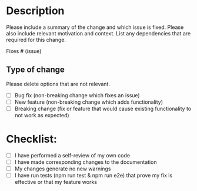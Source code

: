 # Description

Please include a summary of the change and which issue is fixed. Please also include relevant motivation and context. List any dependencies that are required for this change.

Fixes # (issue)

## Type of change

Please delete options that are not relevant.

- [ ] Bug fix (non-breaking change which fixes an issue)
- [ ] New feature (non-breaking change which adds functionality)
- [ ] Breaking change (fix or feature that would cause existing functionality to not work as expected)

# Checklist:

- [ ] I have performed a self-review of my own code
- [ ] I have made corresponding changes to the documentation
- [ ] My changes generate no new warnings
- [ ] I have run tests (npm run test & npm run e2e) that prove my fix is effective or that my feature works
